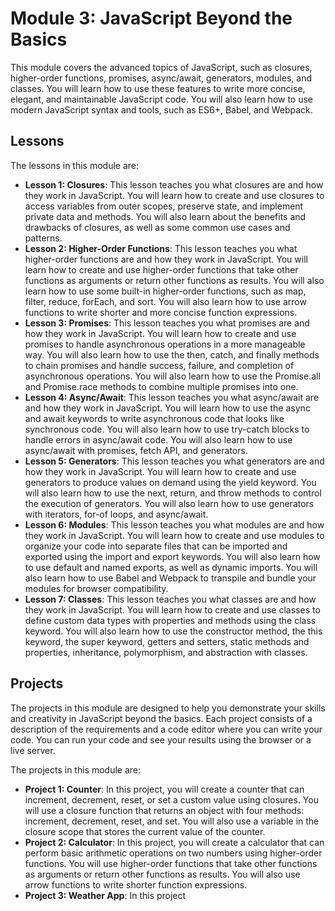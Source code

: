 # Module 3: JavaScript Beyond the Basics

This module covers the advanced topics of JavaScript, such as closures, higher-order functions, promises, async/await, generators, modules, and classes. You will learn how to use these features to write more concise, elegant, and maintainable JavaScript code. You will also learn how to use modern JavaScript syntax and tools, such as ES6+, Babel, and Webpack.

## Lessons

The lessons in this module are:

- **Lesson 1: Closures**: This lesson teaches you what closures are and how they work in JavaScript. You will learn how to create and use closures to access variables from outer scopes, preserve state, and implement private data and methods. You will also learn about the benefits and drawbacks of closures, as well as some common use cases and patterns.
- **Lesson 2: Higher-Order Functions**: This lesson teaches you what higher-order functions are and how they work in JavaScript. You will learn how to create and use higher-order functions that take other functions as arguments or return other functions as results. You will also learn how to use some built-in higher-order functions, such as map, filter, reduce, forEach, and sort. You will also learn how to use arrow functions to write shorter and more concise function expressions.
- **Lesson 3: Promises**: This lesson teaches you what promises are and how they work in JavaScript. You will learn how to create and use promises to handle asynchronous operations in a more manageable way. You will also learn how to use the then, catch, and finally methods to chain promises and handle success, failure, and completion of asynchronous operations. You will also learn how to use the Promise.all and Promise.race methods to combine multiple promises into one.
- **Lesson 4: Async/Await**: This lesson teaches you what async/await are and how they work in JavaScript. You will learn how to use the async and await keywords to write asynchronous code that looks like synchronous code. You will also learn how to use try-catch blocks to handle errors in async/await code. You will also learn how to use async/await with promises, fetch API, and generators.
- **Lesson 5: Generators**: This lesson teaches you what generators are and how they work in JavaScript. You will learn how to create and use generators to produce values on demand using the yield keyword. You will also learn how to use the next, return, and throw methods to control the execution of generators. You will also learn how to use generators with iterators, for-of loops, and async/await.
- **Lesson 6: Modules**: This lesson teaches you what modules are and how they work in JavaScript. You will learn how to create and use modules to organize your code into separate files that can be imported and exported using the import and export keywords. You will also learn how to use default and named exports, as well as dynamic imports. You will also learn how to use Babel and Webpack to transpile and bundle your modules for browser compatibility.
- **Lesson 7: Classes**: This lesson teaches you what classes are and how they work in JavaScript. You will learn how to create and use classes to define custom data types with properties and methods using the class keyword. You will also learn how to use the constructor method, the this keyword, the super keyword, getters and setters, static methods and properties, inheritance, polymorphism, and abstraction with classes.


## Projects

The projects in this module are designed to help you demonstrate your skills and creativity in JavaScript beyond the basics. Each project consists of a description of the requirements and a code editor where you can write your code. You can run your code and see your results using the browser or a live server.

The projects in this module are:

- **Project 1: Counter**: In this project, you will create a counter that can increment, decrement, reset, or set a custom value using closures. You will use a closure function that returns an object with four methods: increment, decrement, reset, and set. You will also use a variable in the closure scope that stores the current value of the counter.
- **Project 2: Calculator**: In this project, you will create a calculator that can perform basic arithmetic operations on two numbers using higher-order functions. You will use higher-order functions that take other functions as arguments or return other functions as results. You will also use arrow functions to write shorter function expressions.
- **Project 3: Weather App**: In this project